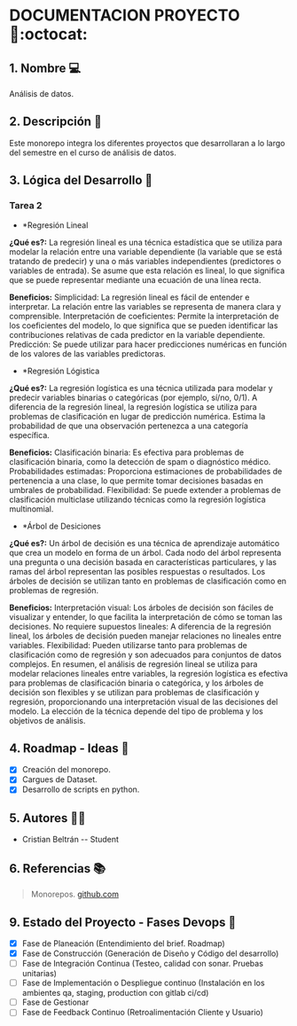 # DOCUMENTACION PROYECTO :dart::octocat:

## 1. Nombre :computer:

Análisis de datos.

## 2. Descripción 	:bookmark_tabs:

Este monorepo integra los diferentes proyectos que desarrollaran a lo largo del semestre en el curso de análisis de datos.

## 3. Lógica del Desarrollo  :speech_balloon:
### Tarea 2

- *Regresión Lineal

**¿Qué es?:** La regresión lineal es una técnica estadística que se utiliza para modelar la relación entre una variable dependiente (la variable que se está tratando de predecir) y una o más variables independientes (predictores o variables de entrada). Se asume que esta relación es lineal, lo que significa que se puede representar mediante una ecuación de una línea recta.

**Beneficios:**
Simplicidad: La regresión lineal es fácil de entender e interpretar. La relación entre las variables se representa de manera clara y comprensible.
Interpretación de coeficientes: Permite la interpretación de los coeficientes del modelo, lo que significa que se pueden identificar las contribuciones relativas de cada predictor en la variable dependiente.
Predicción: Se puede utilizar para hacer predicciones numéricas en función de los valores de las variables predictoras.

- *Regresión Lógistica
  
**¿Qué es?:** La regresión logística es una técnica utilizada para modelar y predecir variables binarias o categóricas (por ejemplo, sí/no, 0/1). A diferencia de la regresión lineal, la regresión logística se utiliza para problemas de clasificación en lugar de predicción numérica. Estima la probabilidad de que una observación pertenezca a una categoría específica.

**Beneficios:**
Clasificación binaria: Es efectiva para problemas de clasificación binaria, como la detección de spam o diagnóstico médico.
Probabilidades estimadas: Proporciona estimaciones de probabilidades de pertenencia a una clase, lo que permite tomar decisiones basadas en umbrales de probabilidad.
Flexibilidad: Se puede extender a problemas de clasificación multiclase utilizando técnicas como la regresión logística multinomial.

- *Árbol de Desiciones

**¿Qué es?:** Un árbol de decisión es una técnica de aprendizaje automático que crea un modelo en forma de un árbol. Cada nodo del árbol representa una pregunta o una decisión basada en características particulares, y las ramas del árbol representan las posibles respuestas o resultados. Los árboles de decisión se utilizan tanto en problemas de clasificación como en problemas de regresión.

**Beneficios:**
Interpretación visual: Los árboles de decisión son fáciles de visualizar y entender, lo que facilita la interpretación de cómo se toman las decisiones.
No requiere supuestos lineales: A diferencia de la regresión lineal, los árboles de decisión pueden manejar relaciones no lineales entre variables.
Flexibilidad: Pueden utilizarse tanto para problemas de clasificación como de regresión y son adecuados para conjuntos de datos complejos.
En resumen, el análisis de regresión lineal se utiliza para modelar relaciones lineales entre variables, la regresión logística es efectiva para problemas de clasificación binaria o categórica, y los árboles de decisión son flexibles y se utilizan para problemas de clasificación y regresión, proporcionando una interpretación visual de las decisiones del modelo. La elección de la técnica depende del tipo de problema y los objetivos de análisis.

## 4. Roadmap - Ideas :roller_coaster:
* [x] Creación del monorepo.
* [x] Cargues de Dataset.
* [x] Desarrollo de scripts en python.

## 5. Autores 🧑‍💻
- Cristian Beltrán -- Student

## 6. Referencias :books:
> Monorepos. [github.com](https://github.com/Igvir/monorepo-guidelines)

## 9. Estado del Proyecto - Fases Devops :construction:
* [x] Fase de Planeación (Entendimiento del brief. Roadmap)
* [x] Fase de Construcción (Generación de Diseño y Código del desarrollo)
* [ ] Fase de Integración Continua (Testeo, calidad con sonar. Pruebas unitarias)
* [ ] Fase de Implementación o Despliegue continuo (Instalación en los ambientes qa, staging, production con gitlab ci/cd)
* [ ] Fase de Gestionar
* [ ] Fase de Feedback Continuo (Retroalimentación Cliente y Usuario)
